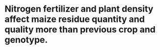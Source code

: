 # Nitrogen fertilizer and plant density affect maize residue quantity and quality more than previous crop and genotype.